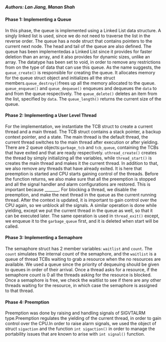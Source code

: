 ##### Authors: Lan Jiang, Manan Shah

#### Phase 1: Implementing a Queue

In this phase, the queue is implemented using a Linked List data structure. A 
singly linked list is used, since we do not need to traverse the list in the 
reverse order. The queue has a node struct that contains pointers to the current 
next node. The head and tail of the queue are also defined. The queue has been 
implementedas a Linked List since it provides for faster deletion than an array,
and it also provides for dynamic sizes, unlike an array. The datatype has been 
set to void, in order to remove any restrictions from on the type of data that 
can use this queue. As the name suggests, the `queue_create()` is responsible 
for creating the queue. It allocates memory for the queue struct object and
initializes all the struct members.`queue_destroy()`frees up all the memory 
allocated to the queue. `queue_enqueue()` and `queue_dequeue()` enqueues and 
dequeues the `data` to and from the queue respectively. The `queue_delete()` 
deletes an item from the list, specified by `data`. The `queue_length()` returns 
the current size of the queue.

#### Phase 2: Implementing a User Level Thread

For the implementation, we instantiate the TCB struct to create a current thread 
and a main thread. The TCB struct contains a stack pointer, a backup context 
pointer, and a state. The main thread is the default thread, the current thread
switches to the main thread after execution or after yielding. There are 2 queue
objects:`garbage_tcb` and `tcb_queue`, containing the TCBs that have exited and 
that are ready respectively. `uthread_create()` creates the thread by simply 
initializing all the variables, while `thread_start()` is creates the main 
thread and makes it the current thread. In addition to that, we also remove any 
threads that have already exited. It is here that preemption is started and CPU 
starts gaining control of the threads. Before the function returns, we also make 
sure that all the preemption is stopped and all the signal handler and alarm 
configurations are restored. This is important because _______. For blocking a 
thread, we disable the preemption, and make the next thread in the queue as the 
current running thread. After the context is updated, it is important to gain 
control over the CPU again, so we unblock all the signals. A similar operation 
is done while yielding, except we put the current thread in the queue as well, 
so that it can be executed later. The same operation is used in `thread_exit()`
except, we enqueue it to the `garbage_queue` first, and it is deleted when start
will be called.

#### Phase 3: Implementing a Semaphore

The semaphore struct has 2 member variables: `waitlist` and `count`. The `count` 
simulates the internal count of the semaphore, and the `waitlist` is a queue of 
thread TCBs waiting to grab a resource when the no resources are available. We 
used a queue since the priority of dequeuing should be given to queues in order 
of their arrival. Once a thread asks for a resource, if the semaphore count is 0
all the threads asking for the resource is blocked. Once a semaphore is free,
we check the waitlist to see if there are any other threads waiting for the 
resource, in which case the semaphore is assigned to that thread.

#### Phase 4: Preemption

Preemption was done by raising and handling signals of SIGVTALRM type.Preemption
regulates the yielding of the current thread, in order to gain control over the 
CPU.In order to raise alarm signals, we used the object of struct `sigaction` 
and the function `int sigaction()` in order to manage the portability issues 
that are known to arise with `int signal()` function. 

